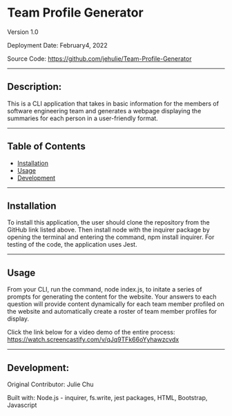# Team Profile Generator

Version 1.0

Deployment Date: February4, 2022

Source Code: https://github.com/jehulie/Team-Profile-Generator

---

## Description:
This is a CLI application that takes in basic information for the members of software engineering team and generates a webpage displaying the summaries for each person in a user-friendly format.

___

 ## Table of Contents
  * [Installation](#installation)
  * [Usage](#usage)
  * [Development](#development)

---

## Installation
To install this application, the user should clone the repository from the GitHub link listed above. Then install node with the inquirer package by opening the terminal and entering the command, npm install inquirer. For testing of the code, the application uses Jest.

---

## Usage

From your CLI, run the command, node index.js, to initate a series of prompts for generating the content for the website. Your answers to each question will provide content dynamically for each team member profiled on the website and automatically create a roster of team member profiles for display.

Click the link below for a video demo of the entire process: <br>
https://watch.screencastify.com/v/qJq9TFk66oYyhawzcvdx

___

## Development:

Original Contributor: Julie Chu

Built with: Node.js - inquirer, fs.write, jest packages, HTML, Bootstrap, Javascript